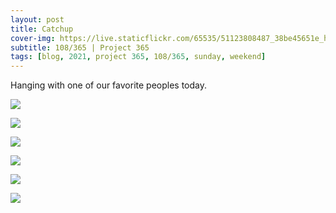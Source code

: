 ```yaml
---
layout: post
title: Catchup
cover-img: https://live.staticflickr.com/65535/51123808487_38be45651e_h.jpg
subtitle: 108/365 | Project 365
tags: [blog, 2021, project 365, 108/365, sunday, weekend]
---
```

<style>
  .intro-header.big-img {
    background-position:center 
  }
</style>
Hanging with one of our favorite peoples today.
<p class="post-img-wrap">
  <img src="https://live.staticflickr.com/65535/51123806252_7d371b7bad_h.jpg">
</p>
<p class="post-img-wrap">
  <img src="https://live.staticflickr.com/65535/51123806447_4223da9a93_h.jpg">
</p>
<p class="post-img-wrap">
  <img src="https://live.staticflickr.com/65535/51124280358_0f57073d18_h.jpg">
</p>
<p class="post-img-wrap">
  <img src="https://live.staticflickr.com/65535/51125178115_27aea29335_h.jpg">
</p>
<p class="post-img-wrap">
  <img src="https://live.staticflickr.com/65535/51124280813_a9b45f637a_h.jpg">
</p>
<p class="post-img-wrap">
  <img src="https://live.staticflickr.com/65535/51123807567_693159f496_k.jpg">
</p>
